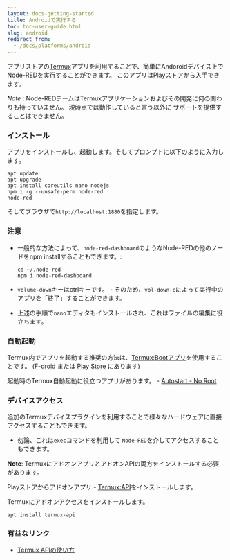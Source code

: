 ```yaml
---
layout: docs-getting-started
title: Androidで実行する
toc: toc-user-guide.html
slug: android
redirect_from:
  - /docs/platforms/android
---
```


アプリストアの[Termux](https://termux.com)アプリを利用することで、簡単にAndoroidデバイス上でNode-REDを実行することができます。
このアプリは[Playストア](https://play.google.com/store/apps/details?id=com.termux&amp;hl=en_GB)から入手できます。

<div class="doc-callout"><em>Note</em> : Node-REDチームはTermuxアプリケーションおよびその開発に何の関わりも持っていません。
現時点では動作していると言う以外に
サポートを提供することはできません。</div>

### インストール

アプリをインストールし、起動します。そしてプロンプトに以下のように入力します。

    apt update
    apt upgrade
    apt install coreutils nano nodejs
    npm i -g --unsafe-perm node-red
    node-red

そしてブラウザで`http://localhost:1880`を指定します。

### 注意

 - 一般的な方法によって、`node-red-dashboard`のようなNode-REDの他のノードをnpm installすることもできます。:

       cd ~/.node-red
       npm i node-red-dashboard

 - `volume-down`キーはctrlキーです。 - そのため、`vol-down-c`によって実行中のアプリを「終了」することができます。
 - 上述の手順で`nano`エディタもインストールされ、これはファイルの編集に役立ちます。

### 自動起動

Termux内でアプリを起動する推奨の方法は、[Termux:Bootアプリ](https://github.com/termux/termux-boot)を使用することです。
([F-droid](https://f-droid.org/en/packages/com.termux.boot/) または [Play Store](https://play.google.com/store/apps/details?id=com.termux.boot) にあります)

起動時のTermux自動起動に役立つアプリがあります。 - <a href="https://play.google.com/store/apps/details?id=com.autostart&amp;hl=en_GB">Autostart - No Root</a>

### デバイスアクセス

追加のTermuxデバイスプラグインを利用することで様々なハードウェアに直接アクセスすることもできます。
- 勿論、これは`exec`コマンドを利用して
`Node-RED`を介してアクセスすることもできます。

**Note**: TermuxにアドオンアプリとアドオンAPIの両方をインストールする必要があります。

Playストアからアドオンアプリ - <a href="https://play.google.com/store/apps/details?id=com.termux.api&amp;hl=en">Termux:API</a>をインストールします。

Termuxにアドオンアクセスをインストールします。

    apt install termux-api

### 有益なリンク

 - [Termux APIの使い方](https://wiki.termux.com/wiki/Termux:API)
